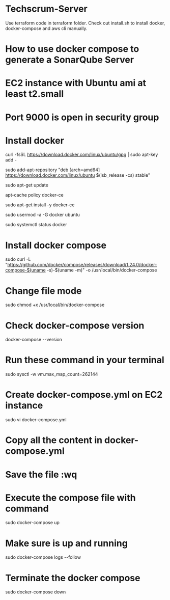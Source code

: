 # Techscrum-Server
Use terraform code in terraform folder.
Check out install.sh to install docker, docker-compose and aws cli manually.

# How to use docker compose to generate a SonarQube Server
# EC2 instance with Ubuntu ami at least t2.small
# Port 9000 is open in security group
# Install docker
curl -fsSL https://download.docker.com/linux/ubuntu/gpg | sudo apt-key add -

sudo add-apt-repository "deb [arch=amd64] https://download.docker.com/linux/ubuntu $(lsb_release -cs) stable"

sudo apt-get update

apt-cache policy docker-ce

sudo apt-get install -y docker-ce

sudo usermod -a -G docker ubuntu

sudo systemctl status docker

# Install docker compose
sudo curl -L "https://github.com/docker/compose/releases/download/1.24.0/docker-compose-$(uname -s)-$(uname -m)" -o /usr/local/bin/docker-compose

# Change file mode
sudo chmod +x /usr/local/bin/docker-compose

# Check docker-compose version
docker-compose --version

# Run these command in your terminal
sudo sysctl -w vm.max_map_count=262144

# Create docker-compose.yml on EC2 instance
sudo vi docker-compose.yml

# Copy all the content in docker-compose.yml 

# Save the file :wq

# Execute the compose file with command
sudo docker-compose up 

# Make sure is up and running
sudo docker-compose logs --follow

# Terminate the docker compose
sudo docker-compose down
